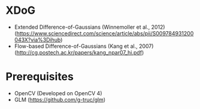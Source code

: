 # XDoG
* Extended Difference-of-Gaussians (Winnemoller et al., 2012)<br>
(https://www.sciencedirect.com/science/article/abs/pii/S009784931200043X?via%3Dihub) <br>
* Flow-based Difference-of-Gaussians (Kang et al., 2007)<br>
(http://cg.postech.ac.kr/papers/kang_npar07_hi.pdf)

# Prerequisites
* OpenCV (Developed on OpenCV 4)
* GLM (https://github.com/g-truc/glm)
